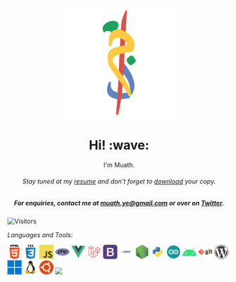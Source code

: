 <!-- ### Hi there 👋 -->

<!--
**muath-ye/muath-ye** is a ✨ _special_ ✨ repository because its `README.md` (this file) appears on your GitHub profile.

Here are some ideas to get you started:

- 🔭 I’m currently working on ...
- 🌱 I’m currently learning ...
- 👯 I’m looking to collaborate on ...
- 🤔 I’m looking for help with ...
- 💬 Ask me about ...
- 📫 How to reach me: ...
- 😄 Pronouns: ...
- ⚡ Fun fact: ...
-->
<!--- if you have forked this to use on your profile, Change the `github-readme-stats.anuraghazra1.vercel.app` to `github-readme-stats.vercel.app` --->

<!-- ![Muath's github stats](https://github-readme-stats.vercel.app/api?username=muath-ye&show_icons=true&theme=radical) -->

<!-- [![Social banner for muath-ye](https://raw.githubusercontent.com/muath-ye/muath-ye/master/Developer%20activity-amico-min.png)](https://twitter.com/muathye) -->
<a align='center' href='https://twitter.com/muathye'>
    <p align="center">
        <img height='256px' src='https://raw.githubusercontent.com/muath-ye/muath-ye/master/muathye.png' />
    </p>
</a>
<h1 align='center'> Hi! :wave:</h1>
<p align='center'>
I'm Muath.
</p>
<h6 align='center'>Stay tuned at my <a target="_blank" href="https://muath-ye.github.io/">resume</a> and don't forget to <a href="https://github.com/muath-ye/Muathye-cv/raw/master/docs/muathye-cv.pdf">download</a> your copy.</h6>
<h5 align='center'>For enquiries, contact me at <a href="mailto:muath.ye@gmail.com">muath.ye@gmail.com</a> or over on <a href="https://twitter.com/muathye">Twitter</a>.</h5>

![Visitors](http://estruyf-github.azurewebsites.net/api/VisitorHit?user=muath-ye&repo=muath-ye)

_Languages and Tools:_

<code><img height="32" src="https://raw.githubusercontent.com/github/explore/80688e429a7d4ef2fca1e82350fe8e3517d3494d/topics/html/html.png"></code>
<code><img height="32" src="https://raw.githubusercontent.com/github/explore/80688e429a7d4ef2fca1e82350fe8e3517d3494d/topics/css/css.png"></code>
<code><img height="32" src="https://raw.githubusercontent.com/github/explore/80688e429a7d4ef2fca1e82350fe8e3517d3494d/topics/javascript/javascript.png"></code>
<code><img height="32" src="https://raw.githubusercontent.com/github/explore/ccc16358ac4530c6a69b1b80c7223cd2744dea83/topics/php/php.png"></code>
<code><img height="32" src="https://raw.githubusercontent.com/github/explore/80688e429a7d4ef2fca1e82350fe8e3517d3494d/topics/vue/vue.png"></code>
<code><img height="32" src="https://raw.githubusercontent.com/github/explore/80688e429a7d4ef2fca1e82350fe8e3517d3494d/topics/laravel/laravel.png"></code>
<code><img height="32" src="https://raw.githubusercontent.com/github/explore/80688e429a7d4ef2fca1e82350fe8e3517d3494d/topics/bootstrap/bootstrap.png"></code>
<code><img height="32" src="https://raw.githubusercontent.com/github/explore/80688e429a7d4ef2fca1e82350fe8e3517d3494d/topics/jquery/jquery.png"></code>
<code><img height="32" src="https://raw.githubusercontent.com/github/explore/80688e429a7d4ef2fca1e82350fe8e3517d3494d/topics/nodejs/nodejs.png"></code>
<code><img height="32" src="https://raw.githubusercontent.com/github/explore/80688e429a7d4ef2fca1e82350fe8e3517d3494d/topics/python/python.png"></code>
<code><img height="32" src="https://raw.githubusercontent.com/github/explore/80688e429a7d4ef2fca1e82350fe8e3517d3494d/topics/arduino/arduino.png"></code>
<code><img height="32" src="https://raw.githubusercontent.com/github/explore/80688e429a7d4ef2fca1e82350fe8e3517d3494d/topics/android/android.png"></code>
<code><img height="32" src="https://raw.githubusercontent.com/github/explore/80688e429a7d4ef2fca1e82350fe8e3517d3494d/topics/git/git.png"></code>
<code><img height="32" src="https://raw.githubusercontent.com/github/explore/80688e429a7d4ef2fca1e82350fe8e3517d3494d/topics/wordpress/wordpress.png"></code>
<code><img height="32" src="https://raw.githubusercontent.com/github/explore/80688e429a7d4ef2fca1e82350fe8e3517d3494d/topics/windows/windows.png"></code>
<code><img height="32" src="https://raw.githubusercontent.com/github/explore/80688e429a7d4ef2fca1e82350fe8e3517d3494d/topics/linux/linux.png"></code>
<code><img height="32" src="https://raw.githubusercontent.com/github/explore/80688e429a7d4ef2fca1e82350fe8e3517d3494d/topics/ubuntu/ubuntu.png"></code>
<code><img height="32" src="https://repository-images.githubusercontent.com/31792824/fb7e5700-6ccc-11e9-83fe-f602e1e1a9f1"></code>

<!--
```php
<?php
/**
 * Muath Ahmed Assawadi
 * muathye@gmail.com
 * +967777643646
 * @muathye
 * https://github/muath-ye
 */
namespace Muath;

use Muath\ScientialQualifications;
use Muath\Courses;
use Muath\Experiences;
use Muath\Skills;
use Muath\SpeakingLanguages;

class Resume
{
    // Sciential Qualifications
    public function scientialQualifications()
    {
        $qualifications = array();
        
        $qualifications[] = ScientialQualifications::BachelorDegree([
            "Degree Name"       => "Information Technology & Computer Science",
            "Qualifier Name"    => "Sana'a University - Information Technology & Computer Science",
            "Date"              => "April, 2014 - June, 2018",
            "Qualifier Address" => "Sana'a - Yemen",
        ]);

        $qualifications[] = ScientialQualifications::SecondarySchool([
            "Degree Name"       => "Sciential Section General Secondary School",
            "Qualifier Name"    => "Al-Kuwait Secondary School",
            "Date"              => "March, 2009 - May, 2012",
            "Qualifier Address" => "Sana'a - Yemen",
        ]);

        return $qualifications;
    }
    
    // Courses
    public function courses()
    {
        $courses = array();
        
        $courses[] = Courses::englishDiploma([
            "Degree Name"       => "Intermediate English Diploma",
            "Qualifier Name"    => "Canadian Training Center",
            "Date"              => "April, 2012 - August, 2012",
            "Qualifier Address" => "Sana'a - Yemen",
        ]);

        $courses[] = Courses::accounting([
            "Degree Name"       => "Accounting for Non-accountant Diploma",
            "Qualifier Name"    => "Ministry of Adult and Sport",
            "Date"              => "Feb, 2013 - March, 2013",
            "Qualifier Address" => "Sana'a - Yemen",
        ]);

        $courses[] = Courses::graphics([
            "Degree Name"       => "Graphics (PhotoShop - Illustrator - InDesign) Diploma",
            "Qualifier Name"    => "Ministry of Adult and Sport",
            "Date"              => "March, 2014 - May, 2014",
            "Qualifier Address" => "Sana'a - Yemen",
        ]);

        $courses[] = Courses::montage([
            "Degree Name"       => "Montage (Premier - AfterEffect) Diploma",
            "Qualifier Name"    => "Ministry of Adult and Sport",
            "Date"              => "August, 2016 - September, 2016",
            "Qualifier Address" => "Sana'a - Yemen",
        ]);

        $courses[] = "And more courses, events and associations from April 2011 till now.";

        return $courses;
    }

    // Experiences
    public function experiences()
    {
        $experiences = array();
        
        $experiences[] = Experiences::infiniteCloud([
            "Company Name"    => "InfiniteCloud",
            "Company Website" => "https://infinitecloud.co",
            "Date"            => "December, 2018 - now",
            "Company Address" => "Sana'a - Yemen",
        ]);

        return $experiences;
    }

    // Skills
    public function skills()
    {
        $skills = array();
        
        $skills[] = Skills::someSkills([
            "PHP Language",
            "Laravel Framework",
            "Api Development",
            "JavaScript Language",
            "VueJs Framework",
            "Bootstrap Library",
            "Jquery Library",
            "Git VCS",
            "Github",
            "WordPress",
            "Windows Server",
            "Hosting Administration" => [
                "Shared",
                "VPS",
                "Dedicated",
            ],
            "Adobe" => [
                "XD",
                "PhotoShop",
                "Illustrator",
                "InDesign",
                "Premier",
                "After Effect",
            ],
            "MS Office"
        ]);

        return $skills;
    }

    // Speaking Languages
    public function speakingLanguages()
    {
        $languages = array();
        
        $languages[] = SpeakingLanguages::languages([
            "Arabic"  => "Native Language",
            "English" => "Well Experienced",
            "Germany" => "Beginner",
        ]);

        return $languages;
    }
}
```
-->
